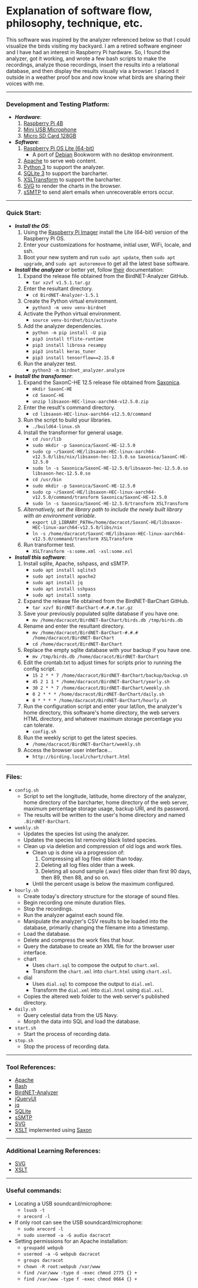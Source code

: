 # Explanation of software flow, philosophy, technique, etc.

This software was inspired by the analyzer referenced below so that I could visualize the birds visiting my backyard.
I am a retired software engineer and I have had an interest in Raspberry Pi hardware.  So, I found the analyzer, got
it working, and wrote a few bash scripts to make the recordings, analyze those recordings, insert the results into a
relational database, and then display the results visually via a browser.  I placed it outside in a weather proof box
and now know what birds are sharing their voices with me.

---

### Development and Testing Platform:

* ___Hardware___:
	1. [Raspberry Pi 4B](https://www.raspberrypi.com/products/raspberry-pi-4-model-b/specifications/)
	1. [Mini USB Microphone](https://www.amazon.com/gp/product/B08M37224H/ref=ppx_yo_dt_b_search_asin_title?ie=UTF8&psc=1)
	1. [Micro SD Card 128GB](https://www.amazon.com/gp/product/B07FCMKK5X/ref=ppx_yo_dt_b_search_asin_title?ie=UTF8&th=1)
* ___Software___:
	1. [Raspberry Pi OS Lite (64-bit)](https://www.raspberrypi.com/software/)
		* A port of [Debian](https://www.debian.org) Bookworm with no desktop environment.
	1. [Apache](https://www.apache.org) to serve web content.
	1. [Python 3](https://www.python.org) to support the analyzer.
	1. [SQLite 3](https://www.sqlite.org) to support the barcharter.
	1. [XSLTransform](https://en.wikipedia.org/wiki/XSLT) to support the barcharter.
	1. [SVG](https://en.wikipedia.org/wiki/SVG) to render the charts in the browser.
	1. [sSMTP](https://packages.debian.org/source/unstable/ssmtp) to send alert emails when unrecoverable errors occur.

---

### Quick Start:

* ___Install the OS___:
	1. Using the [Raspberry Pi Imager](https://www.raspberrypi.com/news/raspberry-pi-imager-imaging-utility/) install the Lite (64-bit) version of the Raspberry Pi OS.
	1. Enter your customizations for hostname, initial user, WiFi, locale, and ssh.
	1. Boot your new system and run `sudo apt update`, then `sudo apt upgrade`, and `sudo apt autoremove` to get all the latest base software.
* ___Install the analyzer___ or better yet, follow [their](https://github.com/kahst/BirdNET-Analyzer) documentation:
	1. Expand the release file obtained from the BirdNET-Analyzer GitHub.
		* `tar xzvf v1.5.1.tar.gz`
	1. Enter the resultant directory.
		* `cd BirdNET-Analyzer-1.5.1`
	1. Create the Python virtual environment.
		* `python3 -m venv venv-birdnet`
	1. Activate the Python virtual environment.
		* `source venv-birdnet/bin/activate`
	1. Add the analyzer dependencies.
		* `python -m pip install -U pip`
		* `pip3 install tflite-runtime`
		* `pip3 install librosa resampy`
		* `pip3 install keras_tuner`
		* `pip3 install tensorflow==2.15.0`
	1. Run the analyzer test.
		* `python3 -m birdnet_analyzer.analyze`
* ___Install the transformer___:
	1. Expand the SaxonC-HE 12.5 release file obtained from [Saxonica](https://www.saxonica.com/download/c.xml).
		* `mkdir SaxonC-HE`
		* `cd SaxonC-HE`
		* `unzip libsaxon-HEC-linux-aarch64-v12.5.0.zip `
	1. Enter the result's command directory.
		* `cd libsaxon-HEC-linux-aarch64-v12.5.0/command`
	1. Run the script to build your libraries.
		* `./build64-linux.sh`
	1. Install the transformer for general usage.
		* `cd /usr/lib`
		* `sudo mkdir -p Saxonica/SaxonC-HE-12.5.0`
		* `sudo cp ~/SaxonC-HE/libsaxon-HEC-linux-aarch64-v12.5.0/libs/nix/libsaxon-hec-12.5.0.so Saxonica/SaxonC-HE-12.5.0`
		* `sudo ln -s Saxonica/SaxonC-HE-12.5.0/libsaxon-hec-12.5.0.so libsaxon-hec-12.5.0.so`
		* `cd /usr/bin`
		* `sudo mkdir -p Saxonica/SaxonC-HE-12.5.0`
		* `sudo cp ~/SaxonC-HE/libsaxon-HEC-linux-aarch64-v12.5.0/command/transform Saxonica/SaxonC-HE-12.5.0`
		* `sudo ln -s Saxonica/SaxonC-HE-12.5.0/transform XSLTransform`
	1. _Alternatively, set the library path to include the newly built library with an environment variable_.
		* `export LD_LIBRARY_PATH=/home/dacracot/SaxonC-HE/libsaxon-HEC-linux-aarch64-v12.5.0/libs/nix`
		* `ln -s /home/dacracot/SaxonC-HE/libsaxon-HEC-linux-aarch64-v12.5.0/command/transform XSLTransform`
	1. Run transformer test.
		* `XSLTransform -s:some.xml -xsl:some.xsl`
* ___Install this software___:
	1. Install sqlite, Apache, sshpass, and sSMTP.
		* `sudo apt install sqlite3`
		* `sudo apt install apache2`
		* `sudo apt install jq`
		* `sudo apt install sshpass`
		* `sudo apt install ssmtp`
	1. Expand the release file obtained from the BirdNET-BarChart GitHub.
		* `tar xzvf BirdNET-BarChart-#.#.#.tar.gz`
	1. Save your previously populated sqlite database if you have one.
		* `mv /home/dacracot/BirdNET-BarChart/birds.db /tmp/birds.db`
	1. Rename and enter the resultant directory.
		* `mv /home/dacracot/BirdNET-BarChart-#.#.# /home/dacracot/BirdNET-BarChart`
		* `cd /home/dacracot/BirdNET-BarChart`
	1. Replace the empty sqlite database with your backup if you have one.
		* `mv /tmp/birds.db /home/dacracot/BirdNET-BarChart`
	1. Edit the crontab.txt to adjust times for scripts prior to running the config script.
		* `15 2 * * 7 /home/dacracot/BirdNET-BarChart/backup/backup.sh`
		* `45 2 1 1 * /home/dacracot/BirdNET-BarChart/yearly.sh`
		* `30 2 * * 7 /home/dacracot/BirdNET-BarChart/weekly.sh`
		* `0 2 * * * /home/dacracot/BirdNET-BarChart/daily.sh`
		* `0 * * * * /home/dacracot/BirdNET-BarChart/hourly.sh`
	1. Run the configuration script and enter your lat/lon, the analyzer's home directory, this software's home directory, the web servers HTML directory, and whatever maximum storage percentage you can tolerate.
		* `config.sh`
	1. Run the weekly script to get the latest species.
		* `/home/dacracot/BirdNET-BarChart/weekly.sh`
	1. Access the browser user interface...
		* `http://birding.local/chart/chart.html`

---

### Files:

* `config.sh`
  * Script to set the longitude, latitude, home directory of the analyzer, home directory of the barcharter, home directory of the web server, maximum percentage storage usage, backup URI, and its password.
  * The results will be written to the user's home directory and named `.BirdNET-BarChart`.
* `weekly.sh`
  * Updates the species list using the analyzer.
  * Updates the species list removing black listed species.
  * Clean up via deletion and compression of old logs and work files.
    * Clean up is done via a progression of:
      1. Compressing all log files older than today.
      1. Deleting all log files older than a week.
      1. Deleting all sound sample (.wav) files older than first 90 days, then 89, then 88, and so on.
    * Until the percent usage is below the maximum configured.
* `hourly.sh`
	* Create today's directory structure for the storage of sound files.
	* Begin recording one minute duration files.
	* Stop the recordings.
	* Run the analyzer against each sound file.
	* Manipulate the analyzer's CSV results to be loaded into the database, primarily changing the filename into a timestamp.
	* Load the database.
	* Delete and compress the work files that hour.
	* Query the database to create an XML file for the browser user interface.
	* chart
		* Uses `chart.sql` to compose the output to `chart.xml`.
		* Transform the `chart.xml` into `chart.html` using `chart.xsl`.
	* dial
		* Uses `dial.sql` to compose the output to `dial.xml`.
		* Transform the `dial.xml` into `dial.html` using `dial.xsl`.
	* Copies the altered web folder to the web server's published directory.
* `daily.sh`
	* Query celestial data from the US Navy.
	* Morph the data into SQL and load the database.
* `start.sh`
	* Start the process of recording data.
* `stop.sh`
	* Stop the process of recording data.

---

### Tool References:

* [Apache](https://projects.apache.org/project.html?httpd-http_server)
* [Bash](https://en.wikipedia.org/wiki/Bash_(Unix_shell))
* [BirdNET-Analyzer](https://github.com/kahst/BirdNET-Analyzer)
* [jQueryUI](https://jqueryui.com)
* [jq](https://jqlang.org)
* [SQLite](https://sqlite.org/)
* [sSMTP](https://netcorecloud.com/tutorials/linux-send-mail-from-command-line-using-smtp-server/)
* [SVG](https://www.w3.org/Graphics/SVG/)
* [XSLT](https://www.w3.org/Style/XSL/) implemented using [Saxon](https://www.saxonica.com/welcome/welcome.xml)

---

### Additional Learning References:

* [SVG](https://www.w3schools.com/graphics/svg_intro.asp)
* [XSLT](https://www.w3schools.com/xml/xsl_intro.asp)

---

### Useful commands:

* Locating a USB soundcard/microphone:
	* `lsusb -t`
	* `arecord -l`
* If only root can see the USB soundcard/microphone:
	* `sudo arecord -l`
	* `sudo usermod -a -G audio dacracot`
* Setting permissions for an Apache installation:
	* `groupadd webpub`
	* `usermod -a -G webpub dacracot`
	* `groups dacracot`
	* `chown -R root:webpub /var/www`
	* `find /var/www -type d -exec chmod 2775 {} +`
	* `find /var/www -type f -exec chmod 0664 {} +`
